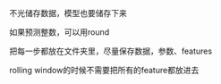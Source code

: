 不光储存数据，模型也要储存下来

如果预测整数，可以用round

把每一步都放在文件夹里，尽量保存数据，参数、features

rolling window的时候不需要把所有的feature都放进去